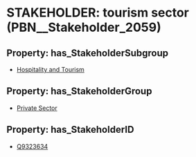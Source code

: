 # STAKEHOLDER: __tourism sector__ (PBN__Stakeholder_2059)

## Property: has_StakeholderSubgroup

* [Hospitality and Tourism](PBN__StakeholderSubgroup_32)

## Property: has_StakeholderGroup

* [Private Sector](PBN__StakeholderGroup_5)

## Property: has_StakeholderID

* [Q9323634](Q9323634)

